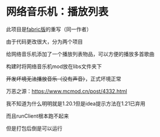 # 网络音乐机：播放列表

此项目是[fabric版](https://gitee.com/gly091020/NetMusicList)的重写（同一作者）

由于代码更改很大，分为两个项目

给网络音乐机添加了一个播放列表物品，可以方便的播放多首歌曲

构建时将网络音乐机mod放在libs文件夹下

~~开发坏境无法播放音乐（没有声音）~~，正式坏境正常

万恶之源：https://www.mcmod.cn/post/4332.html

我不知道为什么明明就是1.20.1但是idea提示方法在1.21已弃用

而且runClient根本跑不起来

但是打包后倒是可以运行
